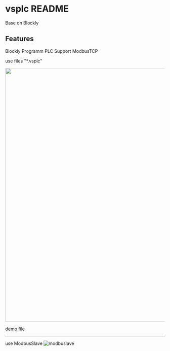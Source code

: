 # vsplc README

Base on Blockly 
## Features

Blockly Programm PLC
Support ModbusTCP 

use files "*.vsplc"

<p align="center">
  <a href="http://www.iec61499.cn/">
    <img
      src="http://www.iec61499.cn/images/example.png](https://user-images.githubusercontent.com/26356200/208586647-e8bc01bc-a328-49b9-83e8-4eeafe26e81d.png"
      width="800" 
    />
  </a>
</p>


<a href="https://github.com/nuannuande/vsplc/blob/main/demo.vsplc">demo file</a>
****


use ModbusSlave 
![modbuslave](https://user-images.githubusercontent.com/26356200/208586486-4db75b29-65f0-4a50-a754-fa690ee1749a.png)

